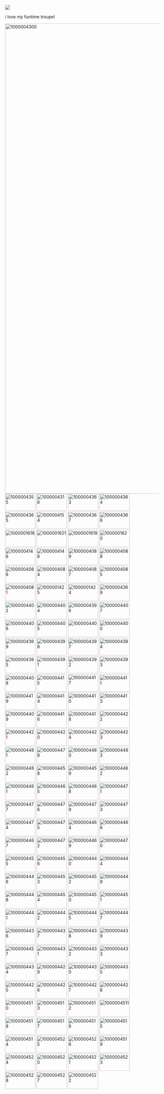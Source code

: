 
![](https://komarev.com/ghpvc/?username=funtiimefoxy&color=ff69b4&style=plastic&label="MY+VIEWERS!")

i love my funtime troupe!

<img width="2048" height="1536" alt="1000004300" src="https://github.com/user-attachments/assets/0ab454c5-4e73-4787-b2f7-293f3c8d8d71" />

<img width="99" height="56" alt="1000004355" src="https://github.com/user-attachments/assets/029bb9cc-faf6-4d9f-8791-d9980b0f111d" />

<img width="99" height="56" alt="1000004316" src="https://github.com/user-attachments/assets/d211548e-fde8-4f74-9b23-17af5631316d" />

<img width="99" height="56" alt="1000004363" src="https://github.com/user-attachments/assets/f020fd22-a96b-4881-8652-53ccb0185b47" />

<img width="99" height="56" alt="1000004364" src="https://github.com/user-attachments/assets/a747a6fb-a533-4eb2-9afa-49a35114f867" />

<img width="99" height="56" alt="1000004365" src="https://github.com/user-attachments/assets/eb062e18-6a5e-4c84-a2c7-ad18226fe931" />

<img width="99" height="56" alt="1000004154" src="https://github.com/user-attachments/assets/a2e454f1-5e0c-4208-bc70-9a1d1c00672e" />

<img width="99" height="56" alt="1000004367" src="https://github.com/user-attachments/assets/02e3be28-4987-4ddd-9de1-962eefad057c" />

<img width="99" height="56" alt="1000004366" src="https://github.com/user-attachments/assets/f6569654-bd9a-4338-b73d-b862d5845621" />

<img width="99" height="56" alt="1000001618" src="https://github.com/user-attachments/assets/e3a0e308-d0b2-4f48-8a04-f03f0238c76c" />

<img width="99" height="56" alt="1000001621" src="https://github.com/user-attachments/assets/35d56fa8-cdae-460d-a63a-e87cb05147ea" />

<img width="99" height="56" alt="1000001619" src="https://github.com/user-attachments/assets/6e3702df-cb55-461d-9888-740f65135ce4" />

<img width="99" height="56" alt="1000001620" src="https://github.com/user-attachments/assets/596c0d1c-f69b-48dd-b505-34d81dd1a610" />

<img width="99" height="56" alt="1000004146" src="https://github.com/user-attachments/assets/784cee44-428e-4aaf-91f3-d852798ce04b" />

<img width="99" height="56" alt="1000004148" src="https://github.com/user-attachments/assets/dffff0ba-a08e-4185-a417-64ec6aead796" />

<img width="99" height="56" alt="1000004089" src="https://github.com/user-attachments/assets/34e3d0b8-a8a5-4dfa-b5a8-ec03bd9fb583" />

<img width="99" height="56" alt="1000004088" src="https://github.com/user-attachments/assets/fdc45b52-fc9c-4cb0-8850-484c3963f9c8" />

<img width="99" height="56" alt="1000004086" src="https://github.com/user-attachments/assets/68b3b5bb-7305-4332-9314-8874c135a6bb" />

<img width="99" height="56" alt="1000004084" src="https://github.com/user-attachments/assets/7aae2284-428b-496b-ad83-997e4ff05a4f" />

<img width="99" height="56" alt="1000004087" src="https://github.com/user-attachments/assets/7ca0dcca-2b14-44a3-8100-25f2cbc2f54f" />

<img width="99" height="56" alt="1000004085" src="https://github.com/user-attachments/assets/77ff0357-e393-4c22-9f50-8b2510284b89" />

<img width="99" height="56" alt="1000004081" src="https://github.com/user-attachments/assets/59a1d71e-55e5-49b5-b6ed-77bc5aa29345" />

<img width="99" height="56" alt="1000001425" src="https://github.com/user-attachments/assets/cb279ee8-f0ae-4415-98eb-c5d034044beb" />

<img width="99" height="56" alt="1000001424" src="https://github.com/user-attachments/assets/8de4cafd-5c31-4771-ad8e-42c55c42ba97" />

<img width="99" height="56" alt="1000004369" src="https://github.com/user-attachments/assets/85e36d23-ab05-4b30-939e-3ac28b64c981" />

<img width="99" height="56" alt="1000004402" src="https://github.com/user-attachments/assets/41de1990-60f9-4e49-8fde-cffae222ce8c" />

<img width="99" height="56" alt="1000004404" src="https://github.com/user-attachments/assets/fae9833e-6e7c-4138-b866-a2166df01f86" />

<img width="99" height="56" alt="1000004396" src="https://github.com/user-attachments/assets/541302af-dfc3-4a23-8e3e-0833d2295276" />

<img width="99" height="56" alt="1000004407" src="https://github.com/user-attachments/assets/ab0d9e8f-4865-49cd-8cdf-7480883ca134" />

<img width="99" height="56" alt="1000004406" src="https://github.com/user-attachments/assets/b2c5ce9a-d1e6-48c4-bd92-ef6c69d54f56" />

<img width="99" height="56" alt="1000004405" src="https://github.com/user-attachments/assets/cd6492c9-5736-45b2-b227-805ccceeb044" />

<img width="99" height="56" alt="100000440" src="https://github.com/user-attachments/assets/f71ab022-c6e6-4432-9af5-938d361e4095" />

<img width="99" height="56" alt="1000004400" src="https://github.com/user-attachments/assets/a3a4f238-ebb9-4109-bb2b-1ecd3b5d68b7" />

<img width="99" height="56" alt="1000004399"  src="https://github.com/user-attachments/assets/659c0302-3ade-4406-b27d-5291ad13fc79" />

<img width="99" height="56" alt="1000004398" src="https://github.com/user-attachments/assets/eb0ce1d0-19d8-42d2-9a1f-0810d97d1bc9" />

<img width="99" height="56" alt="1000004397" src="https://github.com/user-attachments/assets/80239205-435d-4de7-9d0f-403bb98a706a" />

<img width="99" height="56" alt="1000004394" src="https://github.com/user-attachments/assets/b62b5e8d-cfaf-4ace-b0a7-1ab5d37ebb03" />

<img width="99" height="56" alt="1000004395" src="https://github.com/user-attachments/assets/b59801e8-4c3b-4d1c-be66-dfd668eb719e" />

<img width="99" height="56" alt="1000004391" src="https://github.com/user-attachments/assets/5a9f84e7-3e5d-41ac-902f-f41a02b99519" />

<img width="99" height="56" alt="1000004392" src="https://github.com/user-attachments/assets/f6566b20-0d1f-406f-9c3b-23c2dff7f078" />

<img width="99" height="56" alt="1000004393" src="https://github.com/user-attachments/assets/c838b7c8-769c-401d-8ec3-fb3abbf30feb" />

<img width="99" height="56" alt="1000004408" src="https://github.com/user-attachments/assets/fc3b8744-6172-4b0d-8aa1-e9cf9a865709" />

<img width="99" height="56" alt="1000004415" src="https://github.com/user-attachments/assets/5040bc97-7ce0-4cea-b321-66710471bcd5" />

<img width="99" height="57" alt="1000004417" src="https://github.com/user-attachments/assets/6dfb7b72-ed59-4ab9-91dc-d96b9584c6f6" />

<img width="99" height="56" alt="1000004411" src="https://github.com/user-attachments/assets/7c739309-798c-4a58-adcc-397749781d6d" />

<img width="99" height="56" alt="1000004419" src="https://github.com/user-attachments/assets/283cd73d-b71b-4b85-907c-401505633901" />

<img width="99" height="56" alt="1000004414" src="https://github.com/user-attachments/assets/c0e94403-03dc-42d7-9912-ff1bab577c9e" />

<img width="99" height="56" alt="1000004410" src="https://github.com/user-attachments/assets/dfb7a789-3f30-42b2-8d85-f1a0265311b1" />

<img width="99" height="56" alt="1000004413" src="https://github.com/user-attachments/assets/8a548036-de27-429f-ad3d-32b2717f3261" />

<img width="99" height="56" alt="1000004409" src="https://github.com/user-attachments/assets/2e1b7720-8b4c-4b06-8ea8-c9b0a2b8884f" />

<img width="99" height="56" alt="1000004416" src="https://github.com/user-attachments/assets/3738ef57-9041-4392-afd8-da8a54521ae0" />

<img width="99" height="56" alt="1000004418" src="https://github.com/user-attachments/assets/72eec530-8386-48b1-b259-acda8b43aac2" />

<img width="99" height="56" alt="1000004422" src="https://github.com/user-attachments/assets/d7c6c466-979f-47f7-8c71-b777ff0f140f" />

<img width="99" height="56" alt="1000004421" src="https://github.com/user-attachments/assets/bb71ab07-ea1e-4df2-b7ff-6c748152e73f" />

<img width="99" height="56" alt="1000004420" src="https://github.com/user-attachments/assets/761d01df-58f2-4136-9aaf-e2c812efc09a" />

<img width="99" height="56" alt="1000004424" src="https://github.com/user-attachments/assets/bb78afab-5f40-4f0c-915f-a6e02b3d4f0b" />

<img width="99" height="56" alt="1000004423" src="https://github.com/user-attachments/assets/f0f7c20b-ea69-402d-b17e-7c6239c9f4bd" />

<img width="99" height="56" alt="1000004481" src="https://github.com/user-attachments/assets/8a6f59c4-bf07-4abf-9fdb-840a4bd4dc6e" />

<img width="99" height="56" alt="1000004478" src="https://github.com/user-attachments/assets/608a837b-4885-4b9e-b5b0-a21a2ad14e4a" />

<img width="99" height="56" alt="1000004480" src="https://github.com/user-attachments/assets/ac19f003-268e-4df2-bb54-3e66582a20ba" />

<img width="99" height="56" alt="1000004483" src="https://github.com/user-attachments/assets/7c41f54c-585c-4eff-8683-c13c5459923b" />

<img width="99" height="56" alt="1000004482" src="https://github.com/user-attachments/assets/c6239fab-3937-4daf-ae6d-dfcfdb13cac9" />

<img width="99" height="56" alt="1000004458" src="https://github.com/user-attachments/assets/d4af5c4a-70bd-4d6e-b18c-79d3ee06cc15" />

<img width="99" height="56" alt="1000004459" src="https://github.com/user-attachments/assets/95c09b06-4af9-46ae-9036-b3d4e38e35fc" />

<img width="99" height="56" alt="1000004462" src="https://github.com/user-attachments/assets/0707be41-ae5a-4dd2-8f56-dc3306454206" />

<img width="99" height="56" alt="1000004461" src="https://github.com/user-attachments/assets/eaabb7f1-5844-43e6-bd9e-ea2dbc2bc792" />

<img width="99" height="56" alt="1000004465" src="https://github.com/user-attachments/assets/99218c03-599f-499e-9dcf-6a381430d43d" />

<img width="99" height="56" alt="1000004468" src="https://github.com/user-attachments/assets/e5fc9a91-f9f0-489a-82db-b2866fd330c9" />

<img width="99" height="56" alt="1000004471" src="https://github.com/user-attachments/assets/003710ff-a302-4958-a467-47d3fe1ef0f5" />

<img width="99" height="56" alt="1000004477" src="https://github.com/user-attachments/assets/acec3121-aa4d-4e6b-9adc-8d7cb813c3e4" />

<img width="99" height="56" alt="1000004476" src="https://github.com/user-attachments/assets/0b52ce30-3825-4107-bdf1-55f86380098b" />

<img width="99" height="56" alt="1000004479" src="https://github.com/user-attachments/assets/d3adc03b-cd44-4479-9c46-a10c80422163" />

<img width="99" height="56" alt="1000004473" src="https://github.com/user-attachments/assets/2fe84a0a-89b7-4962-9c87-575eab7ab022" />

<img width="99" height="56" alt="1000004474" src="https://github.com/user-attachments/assets/0746cb4d-0cc1-4052-83f9-17f82df0cb24" />

<img width="99" height="56" alt="1000004475" src="https://github.com/user-attachments/assets/163350b5-989d-4f98-b643-72f3a9e9e7a9" />

<img width="99" height="56" alt="1000004464" src="https://github.com/user-attachments/assets/4bd3cc07-982f-497b-9be9-069f8cc1d37e" />

<img width="99" height="56" alt="1000004466" src="https://github.com/user-attachments/assets/6c90ed8f-8be0-40dd-a4db-7ad7d9e41b60" />

<img width="99" height="56" alt="1000004467" src="https://github.com/user-attachments/assets/e3fa5c19-a42f-4cee-a337-8fb2de374b46" />

<img width="99" height="56" alt="1000004472" src="https://github.com/user-attachments/assets/faaa5cc1-6f24-426a-b14e-9ef47f9e681f" />

<img width="99" height="56" alt="1000004469" src="https://github.com/user-attachments/assets/b7eca0d0-cb1d-4bc4-b59b-dec37384887d" />

<img width="99" height="56" alt="1000004470" src="https://github.com/user-attachments/assets/fdfd4d9e-be27-4bd3-8094-f301c1fa81aa" />

<img width="99" height="56" alt="1000004455" src="https://github.com/user-attachments/assets/22d36da8-4ba9-4981-8a75-50a08675f1ad" />

<img width="99" height="56" alt="1000004456" src="https://github.com/user-attachments/assets/9ade11bd-4b47-40be-afe3-036ed17d336e" />

<img width="99" height="56" alt="1000004440" src="https://github.com/user-attachments/assets/a8c9c508-d0f4-44c8-88b1-58dc694a41e6" />

<img width="99" height="56" alt="1000004444" src="https://github.com/user-attachments/assets/cecad606-deff-4645-a226-063f234e9555" />

<img width="99" height="56" alt="1000004446" src="https://github.com/user-attachments/assets/33ac11ae-cf1d-4c5f-b691-1e5f7500dcbe" />

<img width="99" height="56" alt="1000004453" src="https://github.com/user-attachments/assets/f5e9f3fa-24be-4d6d-8569-5c8ba6d40c28" />

<img width="99" height="56" alt="1000004452" src="https://github.com/user-attachments/assets/a32eac6e-dba3-459d-b6f4-9a5297359114" />

<img width="99" height="56" alt="1000004449" src="https://github.com/user-attachments/assets/380d76ff-2f3c-4e55-b8a1-fc9b50454d89" />

<img width="99" height="56" alt="1000004448" src="https://github.com/user-attachments/assets/efb1916c-7806-4198-8049-1ab4362b66f1" />

<img width="99" height="56" alt="1000004454" src="https://github.com/user-attachments/assets/aa6ec6e2-fdf2-4cf2-b0f4-c2fef7f30a45" />

<img width="99" height="56" alt="1000004450" src="https://github.com/user-attachments/assets/7cccabe0-f019-470c-b604-fd4b26660174" />

<img width="99" height="56" alt="1000004451" src="https://github.com/user-attachments/assets/6287f6b0-5a61-438b-b3a6-bc6420d5d64d" />

<img width="99" height="56" alt="1000004441" src="https://github.com/user-attachments/assets/5acc8150-55db-464b-bbc2-d0fa0ad5d88e" />

<img width="99" height="56" alt="1000004442" src="https://github.com/user-attachments/assets/2010b725-8e22-42f8-9fd4-171815d03bda" />

<img width="99" height="56" alt="1000004445" src="https://github.com/user-attachments/assets/63a5b7ee-28ad-4bb5-9ae1-d6a0f4c54599" />

<img width="99" height="56" alt="1000004447" src="https://github.com/user-attachments/assets/df6500f9-439c-43b3-b64a-fef182fba40a" />

<img width="99" height="56" alt="1000004436" src="https://github.com/user-attachments/assets/bfbe5833-357d-40dd-a00b-b5957f69c26e" />

<img width="99" height="56" alt="1000004437" src="https://github.com/user-attachments/assets/41e83704-d266-425a-b254-afb3716777dc" />

<img width="99" height="56" alt="1000004438" src="https://github.com/user-attachments/assets/f15a0e6d-9960-4b42-9fd8-4e328b488199" />

<img width="99" height="56" alt="1000004439" src="https://github.com/user-attachments/assets/8a924f3d-b561-4ef6-b30c-9436e3d2d7f1" />

<img width="99" height="56" alt="1000004457" src="https://github.com/user-attachments/assets/027a4d91-21a2-404a-b2f2-9e37603adde1" />

<img width="99" height="56" alt="1000004431" src="https://github.com/user-attachments/assets/296c3223-34b8-4ba8-96f2-690061bad427" />

<img width="99" height="56" alt="1000004432" src="https://github.com/user-attachments/assets/0fe6077e-6813-47f7-aa45-e99b8172b9fe" />

<img width="99" height="56" alt="1000004433" src="https://github.com/user-attachments/assets/e0afc15d-bf1f-4326-8987-23d192088179" />

<img width="99" height="56" alt="1000004434" src="https://github.com/user-attachments/assets/857d24d2-2758-4c09-9237-71efb870e5d5" />

<img width="99" height="56" alt="1000004429" src="https://github.com/user-attachments/assets/ebac7e8e-e906-4e9e-9294-bccb1b7f6b21" />

<img width="99" height="56" alt="1000004430" src="https://github.com/user-attachments/assets/67bfd3ff-d511-431c-82ad-d59e84947492" />

<img width="99" height="56" alt="1000004435" src="https://github.com/user-attachments/assets/9aaa552b-d169-447c-8cc2-8d1181a0b52e" />

<img width="99" height="56" alt="1000004425" src="https://github.com/user-attachments/assets/ea7d674c-81a7-434f-a36b-824c0518917e" />

<img width="99" height="56" alt="1000004426" src="https://github.com/user-attachments/assets/c3aaec05-ccea-4748-90d9-4a200f88423d" />

<img width="99" height="56" alt="1000004427" src="https://github.com/user-attachments/assets/685aca48-50bc-4624-b8f5-b2b46b150273" />

<img width="99" height="56" alt="1000004428" src="https://github.com/user-attachments/assets/e94d8dd1-ce6e-4d82-992d-87416a96d437" />

<img width="99" height="56" alt="1000004510" src="https://github.com/user-attachments/assets/fbbfa529-3131-424a-8443-4b7d084ea613" />

<img width="99" height="56" alt="1000004513" src="https://github.com/user-attachments/assets/9799f9f5-ff59-4470-bb36-c4668492e0a7" />

<img width="99" height="56" alt="1000004512" src="https://github.com/user-attachments/assets/3792e6b3-f6a2-4674-8bf8-b6a4345a09a6" />

<img width="99" height="56" alt="1000004511" src="https://github.com/user-attachments/assets/8647d069-f8d6-4642-bc3f-60cfb8853e2a" />

<img width="99" height="56" alt="1000004518" src="https://github.com/user-attachments/assets/a2ef5ca4-67c0-4897-beeb-d5f0e485c955" />

<img width="99" height="56" alt="1000004517" src="https://github.com/user-attachments/assets/98c841a8-38e8-47f8-b378-610fff908bad" />

<img width="99" height="56" alt="1000004516" src="https://github.com/user-attachments/assets/0fbea3db-e70b-4158-8158-9599e27f846d" />

<img width="99" height="56" alt="1000004515" src="https://github.com/user-attachments/assets/376eb45c-c133-41ac-b1a0-ee7663303ccf" />

<img width="99" height="56" alt="1000004514" src="https://github.com/user-attachments/assets/f710815e-f3b5-466e-967e-4da2fc5ca7b7" />

<img width="99" height="56" alt="1000004525" src="https://github.com/user-attachments/assets/05bd1d36-6095-404c-94ed-66a9497d67de" />

<img width="99" height="56" alt="1000004526" src="https://github.com/user-attachments/assets/0595fcd9-fb18-4ceb-9639-cffbd1883065" />

<img width="99" height="56" alt="1000004519" src="https://github.com/user-attachments/assets/94fd65ec-7879-4f6f-ba0f-eaec884d9296" />

<img width="99" height="56" alt="1000004524" src="https://github.com/user-attachments/assets/c7261a2e-579a-43eb-a54f-061a3c80a9a5" />

<img width="99" height="56" alt="1000004520" src="https://github.com/user-attachments/assets/24dcad66-a500-4c51-94a5-243ae2a218f0" />

<img width="99" height="56" alt="1000004521" src="https://github.com/user-attachments/assets/294b5fce-3f6f-47da-82ca-01c341ce7820" />

<img width="99" height="56" alt="1000004523" src="https://github.com/user-attachments/assets/2c464a5b-43b3-4476-b790-8d38d4317408" />

<img width="99" height="56" alt="1000004528" src="https://github.com/user-attachments/assets/ca66cfba-7749-4117-a123-a1d7bda55d3e" />

<img width="99" height="56" alt="1000004527" src="https://github.com/user-attachments/assets/b388b2de-67b4-46a2-ac88-30856d0beabd" />

<img width="99" height="56" alt="1000004522" src="https://github.com/user-attachments/assets/4c16d2ed-f1bf-4129-a37c-7544ea1e33d3" />

